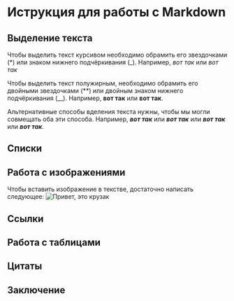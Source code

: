 # Иструкция для работы с Markdown

## Выделение текста

Чтобы выделить текст курсивом необходимо обрамить его звездочками (*) или знаком нижнего подчёркивания (_). 
Например, *вот так* или _вот так_

Чтобы выделить текст полужирным, необходимо обрамить его двойными звездочками (**) или двойным знаком нижнего подчёркивания (__).
Например, **вот так** или __вот так__.

Альтернативные способы вделения текста нужны, чтобы мы могли совмещать оба эти способа.
Например, *__вот так__* или **_вот так_** или _**вот так**_ или __*вот так*__.




## Списки

## Работа с изображениями

Чтобы вставить изображение в текстве, достаточно написать следующее:
![Привет, это крузак](TLC200.png)

## Ссылки

## Работа с таблицами

## Цитаты

## Заключение

